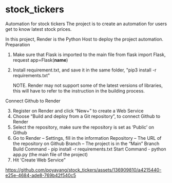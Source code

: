 # stock_tickers
 Automation for stock tickers
The project is to create an automation for users get to know latest stock prices.

In this project, Render is the Python Host to deploy the project automation.
Preparation
1.	Make sure that Flask is imported to the main file
 from flask import Flask, request
app=Flask(__name__)

2.	Install requirement.txt, and save it in the same folder, "pip3 install -r requirements.txt"

  	NOTE. Render may not support some of the latest versions of libraries, this will have to refer to the instruction in the building process.

Connect Github to Render

3.	Register on Render and click “New+” to create a Web Service
4.	Choose “Build and deploy from a Git repository”, to connect Github to Render
5.	Select the repository, make sure the repository is set as ‘Public’ on Github
6.	Go to Render – Settings, fill in the information 
Repository – The URL of the repository on Github
Branch – The project is in the “Main” Branch
Build Command - pip install -r requirements.txt
Start Command - python app.py (the main file of the project)
7.	Hit ‘Create Web Service”


https://github.com/poyayang/stock_tickers/assets/136909810/a4215440-e25e-4684-ade8-769b42f540c5





